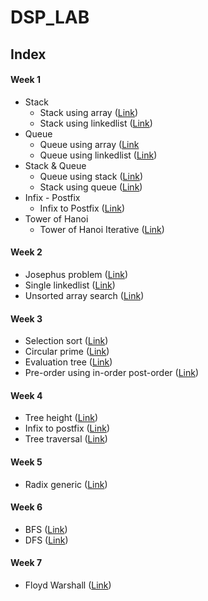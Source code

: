 # DSP_LAB

## Index

#### Week 1
* Stack
    - Stack using array ([Link](https://github.com/scodebox/DSP_LAB/blob/main/week_1/stack/stack_array.c))
    - Stack using linkedlist ([Link](https://github.com/scodebox/DSP_LAB/blob/main/week_1/stack/stack_linkedlist.c))
* Queue
    - Queue using array ([Link](https://github.com/scodebox/DSP_LAB/blob/main/week_1/queue/queue_array.c)
    - Queue using linkedlist ([Link](https://github.com/scodebox/DSP_LAB/blob/main/week_1/queue/queue_linkedlist.c))
* Stack & Queue
    - Queue using stack ([Link](https://github.com/scodebox/DSP_LAB/blob/main/week_1/stk_with_q-q_with_stk/queue_using_stack.c))
    - Stack using queue ([Link](https://github.com/scodebox/DSP_LAB/blob/main/week_1/stk_with_q-q_with_stk/stack_using_queue.c))
* Infix - Postfix
    - Infix to Postfix ([Link](https://github.com/scodebox/DSP_LAB/blob/main/week_1/infix_postfix_eval/infix_to_postfix.c))
* Tower of Hanoi
    - Tower of Hanoi Iterative ([Link](https://github.com/scodebox/DSP_LAB/blob/main/week_1/toi/toi_itr.c))
#### Week 2
* Josephus problem ([Link](https://github.com/scodebox/DSP_LAB/blob/main/week_2/josephus.c))
* Single linkedlist ([Link](https://github.com/scodebox/DSP_LAB/blob/main/week_2/single_linked_list.c))
* Unsorted array search ([Link](https://github.com/scodebox/DSP_LAB/blob/main/week_2/unsorted_array_search.c))
#### Week 3
* Selection sort ([Link](https://github.com/scodebox/DSP_LAB/blob/main/week_3/selection.c))
* Circular prime ([Link](https://github.com/scodebox/DSP_LAB/blob/main/week_3/circular_prime.c))
* Evaluation tree ([Link](https://github.com/scodebox/DSP_LAB/blob/main/week_3/evaluation_tree.c))
* Pre-order using in-order post-order ([Link](https://github.com/scodebox/DSP_LAB/blob/main/week_3/preorder.c))
#### Week 4
* Tree height ([Link](https://github.com/scodebox/DSP_LAB/blob/main/week_4/height.c))
* Infix to postfix ([Link](https://github.com/scodebox/DSP_LAB/blob/main/week_4/infixtopostfix.c))
* Tree traversal ([Link](https://github.com/scodebox/DSP_LAB/blob/main/week_4/traversal.c))
#### Week 5
* Radix generic ([Link](https://github.com/scodebox/DSP_LAB/blob/main/week_5/radix_generic.c))
#### Week 6
* BFS ([Link](https://github.com/scodebox/DSP_LAB/blob/main/week_6/bfs.c))
* DFS ([Link](https://github.com/scodebox/DSP_LAB/blob/main/week_6/dfs.c))
#### Week 7
* Floyd Warshall ([Link](https://github.com/scodebox/DSP_LAB/blob/main/week_7/floyd_warshall.c))
